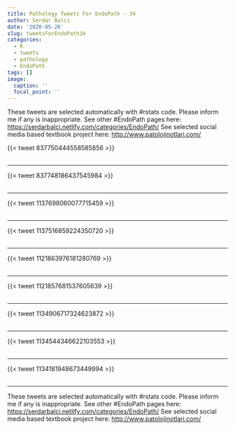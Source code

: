 ```yaml
---
title: Pathology Tweets For EndoPath - 34
author: Serdar Balci
date: '2020-05-26'
slug: tweetsForEndoPath34
categories:
  - R
  - tweets
  - pathology
  - EndoPath
tags: []
image:
  caption: ''
  focal_point: ''
---
```



These tweets are selected automatically with #rstats code. Please inform me if any is inappropriate.
See other #EndoPath pages here: https://serdarbalci.netlify.com/categories/EndoPath/ 
See selected social media based textbook project here: http://www.patolojinotlari.com/

{{< tweet 837750444558585856 >}}
<br>
<br>
<hr>
{{< tweet 837748186437545984 >}}
<br>
<br>
<hr>
{{< tweet 1137698060077715459 >}}
<br>
<br>
<hr>
{{< tweet 1137516859224350720 >}}
<br>
<br>
<hr>
{{< tweet 1121863976181280769 >}}
<br>
<br>
<hr>
{{< tweet 1121857681537605639 >}}
<br>
<br>
<hr>
{{< tweet 1134906717324623872 >}}
<br>
<br>
<hr>
{{< tweet 1134544346622103553 >}}
<br>
<br>
<hr>
{{< tweet 1134181948673449994 >}}
<br>
<br>
<hr>


These tweets are selected automatically with #rstats code. Please inform me if any is inappropriate.
See other #EndoPath pages here: https://serdarbalci.netlify.com/categories/EndoPath/ 
See selected social media based textbook project here: http://www.patolojinotlari.com/
